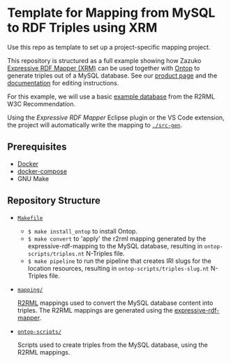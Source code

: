 # Template for Mapping from MySQL to RDF Triples using XRM

Use this repo as template to set up a project-specific mapping project.

This repository is structured as a full example showing how Zazuko [Expressive RDF Mapper (XRM)](https://zazuko.com/products/expressive-rdf-mapper/)
can be used together with [Ontop](https://github.com/ontop/ontop) to generate triples out of a MySQL database. See our [product page](https://zazuko.com/products/expressive-rdf-mapper/) and the [documentation](https://github.com/zazuko/expressive-rdf-mapper) for editing instructions.


For this example, we will use a basic [example database](https://www.w3.org/TR/r2rml/#example-input-database) from the R2RML W3C Recommendation.

Using the *Expressive RDF Mapper* Eclipse plugin or the VS Code extension, the project will automatically write the mapping to [`./src-gen`](./src-gen).

## Prerequisites

* [Docker](https://www.docker.com/get-started)
* [docker-compose](https://docs.docker.com/compose/install/)
* GNU Make

## Repository Structure

* [`Makefile`](./Makefile)

    * `$ make install_ontop` to install Ontop.
    * `$ make convert` to 'apply' the r2rml mapping generated by the expressive-rdf-mapping to the MySQL database, resulting in `ontop-scripts/triples.nt` N-Triples file.
    * `$ make pipeline` to run the pipeline that creates IRI slugs for the location resources, resulting in `ontop-scripts/triples-slug.nt` N-Triples file.

* [`mapping/`](./mapping/)

    [R2RML](https://www.w3.org/TR/r2rml/#abstract) mappings used to convert the MySQL database content into triples. The R2RML mappings are generated using the [expressive-rdf-mapper](https://github.com/zazuko/expressive-rdf-mapper).

* [`ontop-scripts/`](./ontop-scripts/)

    Scripts used to create triples from the MySQL database, using the R2RML mappings.
